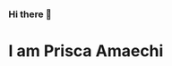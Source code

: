 ### Hi there 👋

# I am Prisca Amaechi

<!--
- :wave: Hi, I'm Prisca Amaechi
- :boom: I'm a junior developer and UI/UX designer
- 🔭 I’m currently working on something interesting
- 🌱 I’m currently learning frontend engineering and UI/UX design at coursera
- 👯 I’m looking to collaborate on projects that solves problems and enlightens me
- 🤔 I’m looking for help with getting better at frontend engineering and UI/UX design
- 💬 Ask me about HTML and CSS 
- 📫 How to reach me: priscadona50@gmail.com
- 😄 Pronouns: she/her
- ⚡ Fun fact: I love learning new skills that make me relevant
-->
